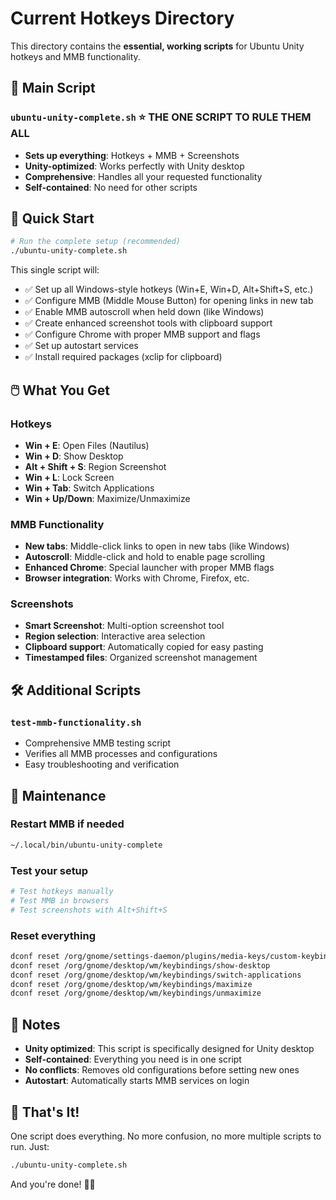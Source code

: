 # Current Hotkeys Directory

This directory contains the **essential, working scripts** for Ubuntu Unity hotkeys and MMB functionality.

## 🎯 **Main Script**

### **`ubuntu-unity-complete.sh`** ⭐ **THE ONE SCRIPT TO RULE THEM ALL**
- **Sets up everything**: Hotkeys + MMB + Screenshots
- **Unity-optimized**: Works perfectly with Unity desktop
- **Comprehensive**: Handles all your requested functionality
- **Self-contained**: No need for other scripts

## 🚀 **Quick Start**

```bash
# Run the complete setup (recommended)
./ubuntu-unity-complete.sh
```

This single script will:
- ✅ Set up all Windows-style hotkeys (Win+E, Win+D, Alt+Shift+S, etc.)
- ✅ Configure MMB (Middle Mouse Button) for opening links in new tab
- ✅ Enable MMB autoscroll when held down (like Windows)
- ✅ Create enhanced screenshot tools with clipboard support
- ✅ Configure Chrome with proper MMB support and flags
- ✅ Set up autostart services
- ✅ Install required packages (xclip for clipboard)

## 🖱️ **What You Get**

### **Hotkeys**
- **Win + E**: Open Files (Nautilus)
- **Win + D**: Show Desktop
- **Alt + Shift + S**: Region Screenshot
- **Win + L**: Lock Screen
- **Win + Tab**: Switch Applications
- **Win + Up/Down**: Maximize/Unmaximize

### **MMB Functionality**
- **New tabs**: Middle-click links to open in new tabs (like Windows)
- **Autoscroll**: Middle-click and hold to enable page scrolling
- **Enhanced Chrome**: Special launcher with proper MMB flags
- **Browser integration**: Works with Chrome, Firefox, etc.

### **Screenshots**
- **Smart Screenshot**: Multi-option screenshot tool
- **Region selection**: Interactive area selection
- **Clipboard support**: Automatically copied for easy pasting
- **Timestamped files**: Organized screenshot management

## 🛠️ **Additional Scripts**

### **`test-mmb-functionality.sh`**
- Comprehensive MMB testing script
- Verifies all MMB processes and configurations
- Easy troubleshooting and verification

## 🔄 **Maintenance**

### **Restart MMB if needed**
```bash
~/.local/bin/ubuntu-unity-complete
```

### **Test your setup**
```bash
# Test hotkeys manually
# Test MMB in browsers
# Test screenshots with Alt+Shift+S
```

### **Reset everything**
```bash
dconf reset /org/gnome/settings-daemon/plugins/media-keys/custom-keybindings
dconf reset /org/gnome/desktop/wm/keybindings/show-desktop
dconf reset /org/gnome/desktop/wm/keybindings/switch-applications
dconf reset /org/gnome/desktop/wm/keybindings/maximize
dconf reset /org/gnome/desktop/wm/keybindings/unmaximize
```

## 📝 **Notes**

- **Unity optimized**: This script is specifically designed for Unity desktop
- **Self-contained**: Everything you need is in one script
- **No conflicts**: Removes old configurations before setting new ones
- **Autostart**: Automatically starts MMB services on login

## 🎊 **That's It!**

One script does everything. No more confusion, no more multiple scripts to run. Just:

```bash
./ubuntu-unity-complete.sh
```

And you're done! 🐧✨
